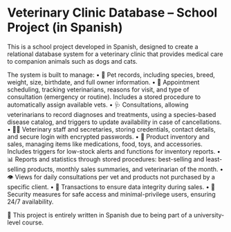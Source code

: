 # Veterinary Clinic Database – School Project (in Spanish)
This is a school project developed in Spanish, designed to create a relational database system for a veterinary clinic that provides medical care to companion animals such as dogs and cats.

The system is built to manage:
	•	🐶 Pet records, including species, breed, weight, size, birthdate, and full owner information.
	•	📅 Appointment scheduling, tracking veterinarians, reasons for visit, and type of consultation (emergency or routine). Includes a stored procedure to automatically assign available vets.
	•	🩺 Consultations, allowing veterinarians to record diagnoses and treatments, using a species-based disease catalog, and triggers to update availability in case of cancellations.
	•	👩‍⚕️ Veterinary staff and secretaries, storing credentials, contact details, and secure login with encrypted passwords.
	•	🛒 Product inventory and sales, managing items like medications, food, toys, and accessories. Includes triggers for low-stock alerts and functions for inventory reports.
	•	📊 Reports and statistics through stored procedures: best-selling and least-selling products, monthly sales summaries, and veterinarian of the month.
	•	👁️ Views for daily consultations per vet and products not purchased by a specific client.
	•	🔄 Transactions to ensure data integrity during sales.
	•	🔐 Security measures for safe access and minimal-privilege users, ensuring 24/7 availability.

📌 This project is entirely written in Spanish due to being part of a university-level course.
